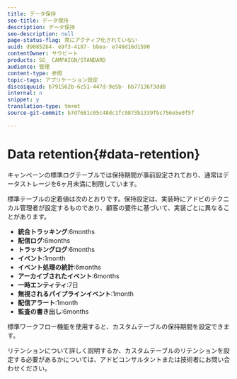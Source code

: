 ```yaml
---
title: データ保持
seo-title: データ保持
description: データ保持
seo-description: null
page-status-flag: 常にアクティブ化されていない
uuid: d90852b4- e9f3-4187- bbea- e748d16d1590
contentOwner: サウビート
products: SG_ CAMPAIGN/STANDARD
audience: 管理
content-type: 参照
topic-tags: アプリケーション設定
discoiquuid: b791562b-6c51-447d-9e5b- bb77136f3dd8
internal: n
snippet: y
translation-type: tm+mt
source-git-commit: b7df681c05c48dc1fc9873b1339fbc756e5e0f5f

---
```



# Data retention{#data-retention}

キャンペーンの標準ログテーブルでは保持期間が事前設定されており、通常はデータストレージを6ヶ月未満に制限しています。

標準テーブルの定着値は次のとおりです。保持設定は、実装時にアドビのテクニカル管理者が設定するものであり、顧客の要件に基づいて、実装ごとに異なることがあります。

* **統合トラッキング**:6months
* **配信ログ**:6months
* **トラッキングログ**:6months
* **イベント**:1month
* **イベント処理の統計**:6months
* **アーカイブされたイベント**:6months
* **一時エンティティ**:7日
* **無視されるパイプラインイベント**:1month
* **配信アラート**:1month
* **監査の書き出し**:6months

標準ワークフロー機能を使用すると、カスタムテーブルの保持期間を設定できます。

リテンションについて詳しく説明するか、カスタムテーブルのリテンションを設定する必要があるかについては、アドビコンサルタントまたは技術者にお問い合わせください。
